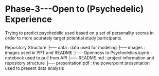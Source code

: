 # Phase-3---Open to (Psychedelic) Experience
Trying to predict psychedelic used based on a set of personality scores in order to more acurately target potential study participants.












Repository Structure
├── data : data used for modeling
├── images : images used in PPT and README
├── Openness to Psychedelics.ipynb : notebook used to pull from API
├── README.md : project information and repository structure
├── presentation.pdf : the powerpoint presentation used to present data analysis
